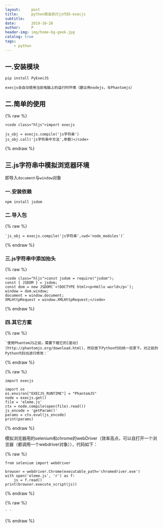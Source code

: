 ```yaml
---
layout:     post
title:      python爬虫执行js代码-execjs
subtitle:   
date:       2019-10-28
author:     P
header-img: img/home-bg-geek.jpg
catalog: true
tags:
    - python
---
```

## 一.安装模块

`pip install PyExecJS`

`execjs会自动使用当前电脑上的运行时环境（建议用nodejs，与Phantomjs）`

## 二.简单的使用

{% raw %}
```
<code class="hljs">import execjs

js_obj = execjs.compile('js字符串')
js_obj.call('js字符串中方法',参数)</code>
```
{% endraw %}

## 三.js字符串中模拟浏览器环境

即导入`document`与`window`对象

### 一.安装依赖

`npm install jsdom`

### 二.导入包

{% raw %}
```
`js_obj = execjs.compile('js字符串',cwd='node_modules')`
```
{% endraw %}

### 三.js字符串中添加抬头

{% raw %}
```
<code class="hljs">const jsdom = require("jsdom");
const { JSDOM } = jsdom;
const dom = new JSDOM(`<!DOCTYPE html><p>Hello world</p>`);
window = dom.window;
document = window.document;
XMLHttpRequest = window.XMLHttpRequest;</code>
```
{% endraw %}

### 四.其它方案

{% raw %}
```
`使用PhantomJS之前，需要下载它的[驱动](http://phantomjs.org/download.html)，然后放下Python代码统一目录下。对之前的Python代码也进行修改：`
```
{% endraw %}

{% raw %}
```
import execjs
 
import os
os.environ["EXECJS_RUNTIME"] = "PhantomJS"
node = execjs.get()
file = 'eleme.js'
ctx = node.compile(open(file).read())
js_encode = 'getParam()'
params = ctx.eval(js_encode)
print(params)
```
{% endraw %}

模拟浏览器用的selenium和chrome的webDriver（效率高点，可以自打开一个浏览器（都调用一个webdriver对象）），代码如下：

{% raw %}
```
from selenium import webdriver
 
browser = webdriver.Chrome(executable_path='chromedriver.exe')
with open('eleme.js', 'r') as f:
    js = f.read()
print(browser.execute_script(js))
```
{% endraw %}

{% raw %}
```
` `
```
{% endraw %}
